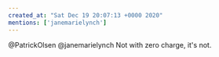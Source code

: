 ```yaml
---
created_at: "Sat Dec 19 20:07:13 +0000 2020"
mentions: ['janemarielynch']
---
```


@PatrickOlsen @janemarielynch Not with zero charge, it's not.